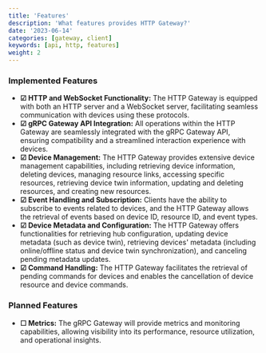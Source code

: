 ```yaml
---
title: 'Features'
description: 'What features provides HTTP Gateway?'
date: '2023-06-14'
categories: [gateway, client]
keywords: [api, http, features]
weight: 2
---
```


### Implemented Features

- **&#x2611; HTTP and WebSocket Functionality:** The HTTP Gateway is equipped with both an HTTP server and a WebSocket server, facilitating seamless communication with devices using these protocols.
- **&#x2611; gRPC Gateway API Integration:** All operations within the HTTP Gateway are seamlessly integrated with the gRPC Gateway API, ensuring compatibility and a streamlined interaction experience with devices.
- **&#x2611; Device Management:** The HTTP Gateway provides extensive device management capabilities, including retrieving device information, deleting devices, managing resource links, accessing specific resources, retrieving device twin information, updating and deleting resources, and creating new resources.
- **&#x2611; Event Handling and Subscription:** Clients have the ability to subscribe to events related to devices, and the HTTP Gateway allows the retrieval of events based on device ID, resource ID, and event types.
- **&#x2611; Device Metadata and Configuration:** The HTTP Gateway offers functionalities for retrieving hub configuration, updating device metadata (such as device twin), retrieving devices' metadata (including online/offline status and device twin synchronization), and canceling pending metadata updates.
- **&#x2611; Command Handling:** The HTTP Gateway facilitates the retrieval of pending commands for devices and enables the cancellation of device resource and device commands.

### Planned Features

- **&#x2610; Metrics:** The gRPC Gateway will provide metrics and monitoring capabilities, allowing visibility into its performance, resource utilization, and operational insights.
